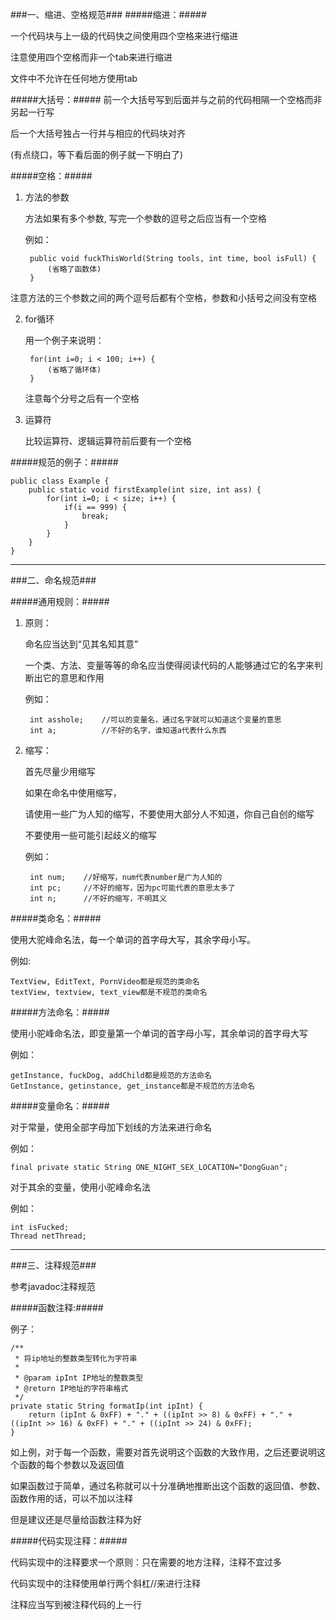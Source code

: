 ###一、缩进、空格规范###
#####缩进：#####

一个代码块与上一级的代码快之间使用四个空格来进行缩进

注意使用四个空格而非一个tab来进行缩进

文件中不允许在任何地方使用tab

#####大括号：#####
前一个大括号写到后面并与之前的代码相隔一个空格而非另起一行写

后一个大括号独占一行并与相应的代码块对齐

(有点绕口，等下看后面的例子就一下明白了)

#####空格：#####
1. 方法的参数

    方法如果有多个参数, 写完一个参数的逗号之后应当有一个空格
    
    例如：
    
        public void fuckThisWorld(String tools, int time, bool isFull) {
            (省略了函数体)
        }
    
 注意方法的三个参数之间的两个逗号后都有个空格，参数和小括号之间没有空格
 
2. for循环

    用一个例子来说明：

        for(int i=0; i < 100; i++) {
            (省略了循环体)
        }
    
    注意每个分号之后有一个空格

3. 运算符

    比较运算符、逻辑运算符前后要有一个空格

#####规范的例子：#####
 
    public class Example {
        public static void firstExample(int size, int ass) {
            for(int i=0; i < size; i++) {
                if(i == 999) {
                    break;
                }
            }
        }
    }
 
------

###二、命名规范###

#####通用规则：#####

1. 原则：

    命名应当达到“见其名知其意”

    一个类、方法、变量等等的命名应当使得阅读代码的人能够通过它的名字来判断出它的意思和作用
    
    例如：
    
        int asshole;    //可以的变量名，通过名字就可以知道这个变量的意思
        int a;          //不好的名字，谁知道a代表什么东西

2. 缩写：

    首先尽量少用缩写
    
    如果在命名中使用缩写，
    
    请使用一些广为人知的缩写，不要使用大部分人不知道，你自己自创的缩写

    不要使用一些可能引起歧义的缩写
    
    例如：
    
        int num;    //好缩写，num代表number是广为人知的
        int pc;     //不好的缩写，因为pc可能代表的意思太多了
        int n;      //不好的缩写，不明其义
 
#####类命名：#####

使用大驼峰命名法，每一个单词的首字母大写，其余字母小写。 

例如:

    TextView, EditText, PornVideo都是规范的类命名
    textView, textview, text_view都是不规范的类命名

#####方法命名：#####

使用小驼峰命名法，即变量第一个单词的首字母小写，其余单词的首字母大写

例如：

    getInstance, fuckDog, addChild都是规范的方法命名
    GetInstance, getinstance, get_instance都是不规范的方法命名

#####变量命名：#####

对于常量，使用全部字母加下划线的方法来进行命名

例如：

    final private static String ONE_NIGHT_SEX_LOCATION="DongGuan";

对于其余的变量，使用小驼峰命名法

例如：

    int isFucked;
    Thread netThread;

-----

###三、注释规范###

参考javadoc注释规范
 
#####函数注释:#####

例子：

    /**
     * 将ip地址的整数类型转化为字符串
     *
     * @param ipInt IP地址的整数类型
     * @return IP地址的字符串格式
     */
    private static String formatIp(int ipInt) {
        return (ipInt & 0xFF) + "." + ((ipInt >> 8) & 0xFF) + "." + ((ipInt >> 16) & 0xFF) + "." + ((ipInt >> 24) & 0xFF);
    }
    
如上例，对于每一个函数，需要对首先说明这个函数的大致作用，之后还要说明这个函数的每个参数以及返回值
 
如果函数过于简单，通过名称就可以十分准确地推断出这个函数的返回值、参数、函数作用的话，可以不加以注释
 
但是建议还是尽量给函数注释为好
 
#####代码实现注释：#####
 
代码实现中的注释要求一个原则：只在需要的地方注释，注释不宜过多
 
代码实现中的注释使用单行两个斜杠//来进行注释
 
注释应当写到被注释代码的上一行
 
 
 
 
 
